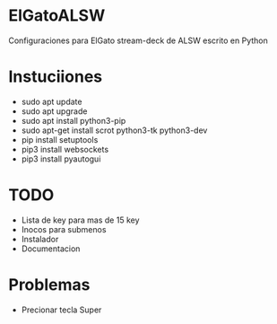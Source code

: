 # ElGatoALSW
Configuraciones para ElGato stream-deck de ALSW escrito en Python

# Instuciiones

* sudo apt update
* sudo apt upgrade
* sudo apt install python3-pip
* sudo apt-get install scrot python3-tk python3-dev
* pip install setuptools
* pip3 install websockets
* pip3 install pyautogui

# TODO

* Lista de key para mas de 15 key
* Inocos para submenos
* Instalador
* Documentacion

# Problemas

* Precionar tecla Super
